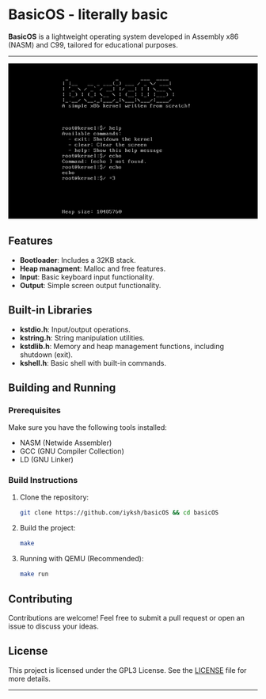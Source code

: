 # BasicOS - literally basic

**BasicOS** is a lightweight operating system developed in Assembly x86 (NASM) and C99, tailored for educational purposes.

---

![Kernel_Startup](./files/kernel.png)

## Features

- **Bootloader**: Includes a 32KB stack.
- **Heap managment**: Malloc and free features.
- **Input**: Basic keyboard input functionality.
- **Output**: Simple screen output functionality.

## Built-in Libraries

- **kstdio.h**: Input/output operations.
- **kstring.h**: String manipulation utilities.
- **kstdlib.h**: Memory and heap management functions, including shutdown (exit).
- **kshell.h**: Basic shell with built-in commands.

## Building and Running

### Prerequisites

Make sure you have the following tools installed:
- NASM (Netwide Assembler)
- GCC (GNU Compiler Collection)
- LD (GNU Linker)

### Build Instructions

1. Clone the repository:
   ```bash
   git clone https://github.com/iyksh/basicOS && cd basicOS
   ```

2. Build the project:
   ```bash
   make
   ```

3. Running with QEMU (Recommended):
   ```bash
   make run
   ```

## Contributing

Contributions are welcome! Feel free to submit a pull request or open an issue to discuss your ideas.

## License

This project is licensed under the GPL3 License. See the [LICENSE](LICENSE) file for more details.

---

